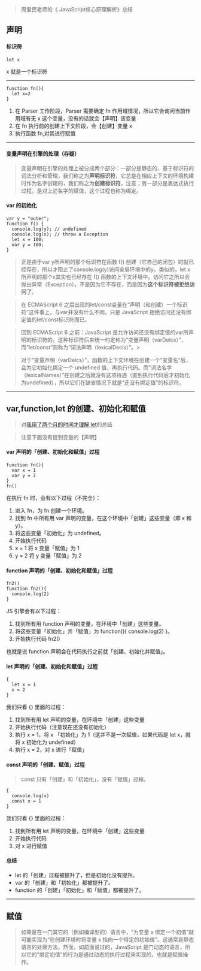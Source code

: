 > 周爱民老师的《 JavaScript核心原理解析》总结


## 声明
#### 标识符
```
let x
```
x 就是一个标识符

---
```
function fn(){
  let x=2
}
```
1. 在 Parser 工作阶段，Parser 需要确定 fn 作用域情况，所以它会询问当前作用域有无 x 这个变量，没有的话就会【声明】该变量
2. 在 fn 执行前的创建上下文阶段，会【创建】变量 x 
3. 执行函数 fn,对其进行赋值
---
#### 变量声明在引擎的处理（存疑）
> 变量声明在引擎的处理上被分成两个部分：一部分是静态的、基于标识符的词法分析和管理，我们称之为<strong>声明标识符</strong>，它总是在相应上下文的环境构建时作为名字创建的，我们称之为<strong>创建标识符</strong>，注意；另一部分是表达式执行过程，是对上述名字的赋值，这个过程也称为绑定。


#### var 的初始化
```
var y = "outer";
function f() {
  console.log(y); // undefined
  console.log(x); // throw a Exception
  let x = 100;
  var y = 100;
}
```
> 正是由于var y所声明的那个标识符在函数 f() 创建（它自己的闭包）时就已经存在，所以才阻止了console.log(y)访问全局环境中的y。类似的，let x所声明的那个x其实也已经存在 f() 函数的上下文环境中。访问它之所以会抛出异常（Exception），不是因为它不存在，而是因为<strong>这个标识符被拒绝访问了</strong>。

> 在 ECMAScript 6 之后出现的let/const变量在“声明（和创建）一个标识符”这件事上，与var并没有什么不同，只是 JavaScript 拒绝访问还没有绑定值的let/const标识符而已。

> 回到 ECMAScript 6 之前：JavaScript 是允许访问还没有绑定值的var所声明的标识符的。这种标识符后来统一约定称为“变量声明（varDelcs）”，而“let/const”则称为“词法声明（lexicalDecls）”。>

> 对于“变量声明（varDelcs）”，函数的上下文环境在创建一个“变量名”后，会为它初始化绑定一个 undefined 值，再执行代码。而”词法名字（lexicalNames）”在创建之后就没有这项待遇（直到执行代码后才初始化为undefined），所以它们在缺省情况下就是“还没有绑定值”的标识符。
---

## var,function,let 的创建、初始化和赋值 
> 对[我用了两个月的时间才理解 let](https://fangyinghang.com/let-in-js/)的总结

> 注意下面没有提到变量的【声明】

#### var 声明的「创建、初始化和赋值」过程
```
function fn(){
  var x = 1
  var y = 2
}
fn()
```
在执行 fn 时，会有以下过程（不完全）：
1. 进入 fn，为 fn 创建一个环境。
2. 找到 fn 中所有用 var 声明的变量，在这个环境中「创建」这些变量（即 x 和 y）。
3. 将这些变量「初始化」为 undefined。
4. 开始执行代码
5. x = 1 将 x 变量「赋值」为 1
6. y = 2 将 y 变量「赋值」为 2
#### function 声明的「创建、初始化和赋值」过程
```
fn2()
function fn2(){
  console.log(2)
}
```
JS 引擎会有以下过程：

 1. 找到所有用 function 声明的变量，在环境中「创建」这些变量。
 2. 将这些变量「初始化」并「赋值」为 function(){ console.log(2) }。
 3. 开始执行代码 fn2()
  
也就是说 function 声明会在代码执行之前就「创建、初始化并赋值」。
#### let 声明的「创建、初始化和赋值」过程
```
{
  let x = 1
  x = 2
}
```
我们只看 {} 里面的过程：

1. 找到所有用 let 声明的变量，在环境中「创建」这些变量
2. 开始执行代码（注意现在还没有初始化）
3. 执行 x = 1，将 x 「初始化」为 1（这并不是一次赋值，如果代码是 let x，就将 x 初始化为 undefined）
4. 执行 x = 2，对 x 进行「赋值」




#### const 声明的「创建、赋值」过程
>  const 只有「创建」和「初始化」，没有「赋值」过程。
```
{
  console.log(x)
  const x = 1
}
```
我们只看 {} 里面的过程：

1. 找到所有用 let 声明的变量，在环境中「创建」这些变量
2. 开始执行代码
3. 对 x 进行赋值


#### 总结
* let 的「创建」过程被提升了，但是初始化没有提升。
* var 的「创建」和「初始化」都被提升了。
* function 的「创建」「初始化」和「赋值」都被提升了。

---
## 赋值
> 如果是在一门其它的（例如编译型的）语言中，“为变量 x 绑定一个初值”就可能实现为“在创建环境时将变量 x 指向一个特定的初始值”。这通常是静态语言的处理方法，然而，如前面说过的，JavaScript 是门动态的语言，所以它的“绑定初值”的行为是通过动态的执行过程来实现的，也就是赋值操作。


